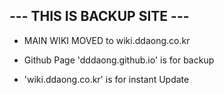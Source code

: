 
## --- THIS IS BACKUP SITE ---
- MAIN WIKI MOVED to wiki.ddaong.co.kr

- Github Page 'dddaong.github.io' is for backup

- 'wiki.ddaong.co.kr' is for instant Update
